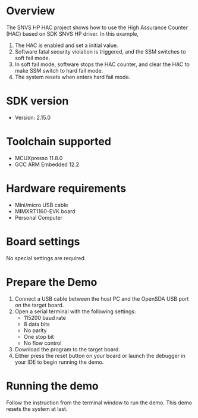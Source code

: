 Overview
========
The SNVS HP HAC project shows how to use the High Assurance Counter (HAC) based on
SDK SNVS HP driver. In this example,
   1. The HAC is enabled and set a initial value.
   2. Software fatal security violation is triggered, and the SSM switches to soft fail mode.
   3. In soft fail mode, software stops the HAC counter, and clear the HAC to make SSM
      switch to hard fail mode. 
   4. The system resets when enters hard fail mode.

SDK version
===========
- Version: 2.15.0

Toolchain supported
===================
- MCUXpresso  11.8.0
- GCC ARM Embedded  12.2

Hardware requirements
=====================
- Mini/micro USB cable
- MIMXRT1160-EVK board
- Personal Computer

Board settings
==============
No special settings are required.

Prepare the Demo
================
1.  Connect a USB cable between the host PC and the OpenSDA USB port on the target board. 
2.  Open a serial terminal with the following settings:
    - 115200 baud rate
    - 8 data bits
    - No parity
    - One stop bit
    - No flow control
3.  Download the program to the target board.
4.  Either press the reset button on your board or launch the debugger in your IDE to begin running the demo.

Running the demo
================
Follow the instruction from the terminal window to run the demo. This demo resets
the system at last.
